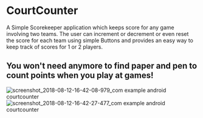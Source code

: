 # CourtCounter
A Simple Scorekeeper application which keeps score for any game involving two teams. The user can increment or decrement or even reset the score for each team using simple Buttons and provides an easy way to keep track of scores for 1 or 2 players.
## You won't need anymore to find paper and pen to count points when you play at games!
![screenshot_2018-08-12-16-42-08-979_com example android courtcounter](https://user-images.githubusercontent.com/36926573/44001468-92403d80-9e50-11e8-9105-6b0aea0d5803.png)
![screenshot_2018-08-12-16-42-27-477_com example android courtcounter](https://user-images.githubusercontent.com/36926573/44001469-9881f332-9e50-11e8-9b53-197b9d27afc4.png)
